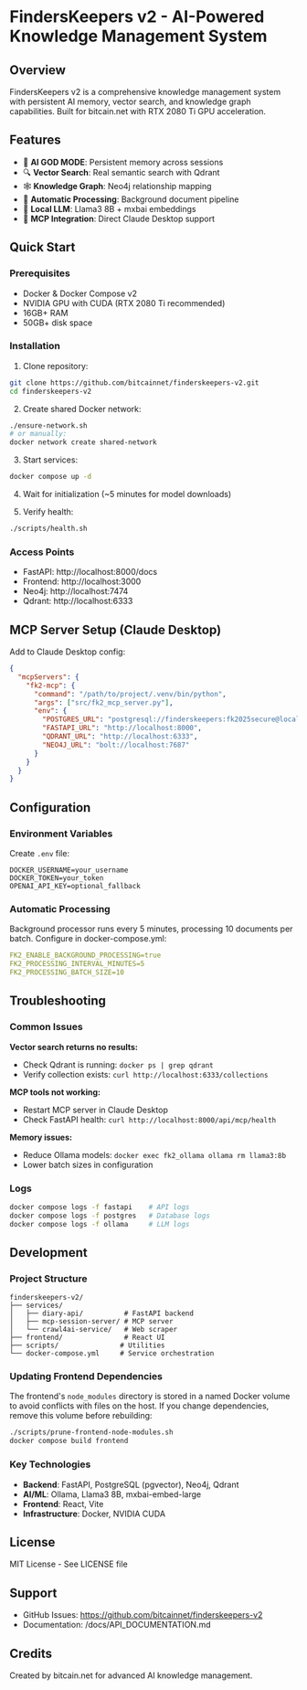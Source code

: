 # FindersKeepers v2 - AI-Powered Knowledge Management System

## Overview
FindersKeepers v2 is a comprehensive knowledge management system with persistent AI memory, vector search, and knowledge graph capabilities. Built for bitcain.net with RTX 2080 Ti GPU acceleration.

## Features
- 🧠 **AI GOD MODE**: Persistent memory across sessions
- 🔍 **Vector Search**: Real semantic search with Qdrant
- 🕸️ **Knowledge Graph**: Neo4j relationship mapping
- 📝 **Automatic Processing**: Background document pipeline
- 🤖 **Local LLM**: Llama3 8B + mxbai embeddings
- 🔄 **MCP Integration**: Direct Claude Desktop support

## Quick Start

### Prerequisites
- Docker & Docker Compose v2
- NVIDIA GPU with CUDA (RTX 2080 Ti recommended)
- 16GB+ RAM
- 50GB+ disk space

### Installation

1. Clone repository:
```bash
git clone https://github.com/bitcainnet/finderskeepers-v2.git
cd finderskeepers-v2
```

2. Create shared Docker network:
```bash
./ensure-network.sh
# or manually:
docker network create shared-network
```

3. Start services:
```bash
docker compose up -d
```

4. Wait for initialization (~5 minutes for model downloads)

5. Verify health:
```bash
./scripts/health.sh
```

### Access Points
- FastAPI: http://localhost:8000/docs
- Frontend: http://localhost:3000
- Neo4j: http://localhost:7474
- Qdrant: http://localhost:6333

## MCP Server Setup (Claude Desktop)

Add to Claude Desktop config:
```json
{
  "mcpServers": {
    "fk2-mcp": {
      "command": "/path/to/project/.venv/bin/python",
      "args": ["src/fk2_mcp_server.py"],
      "env": {
        "POSTGRES_URL": "postgresql://finderskeepers:fk2025secure@localhost:5432/finderskeepers_v2",
        "FASTAPI_URL": "http://localhost:8000",
        "QDRANT_URL": "http://localhost:6333",
        "NEO4J_URL": "bolt://localhost:7687"
      }
    }
  }
}
```

## Configuration

### Environment Variables
Create `.env` file:
```env
DOCKER_USERNAME=your_username
DOCKER_TOKEN=your_token
OPENAI_API_KEY=optional_fallback
```

### Automatic Processing
Background processor runs every 5 minutes, processing 10 documents per batch. Configure in docker-compose.yml:
```yaml
FK2_ENABLE_BACKGROUND_PROCESSING=true
FK2_PROCESSING_INTERVAL_MINUTES=5
FK2_PROCESSING_BATCH_SIZE=10
```

## Troubleshooting

### Common Issues

**Vector search returns no results:**
- Check Qdrant is running: `docker ps | grep qdrant`
- Verify collection exists: `curl http://localhost:6333/collections`

**MCP tools not working:**
- Restart MCP server in Claude Desktop
- Check FastAPI health: `curl http://localhost:8000/api/mcp/health`

**Memory issues:**
- Reduce Ollama models: `docker exec fk2_ollama ollama rm llama3:8b`
- Lower batch sizes in configuration

### Logs
```bash
docker compose logs -f fastapi    # API logs
docker compose logs -f postgres   # Database logs
docker compose logs -f ollama     # LLM logs
```

## Development

### Project Structure
```
finderskeepers-v2/
├── services/
│   ├── diary-api/          # FastAPI backend
│   ├── mcp-session-server/ # MCP server
│   └── crawl4ai-service/   # Web scraper
├── frontend/               # React UI
├── scripts/               # Utilities
└── docker-compose.yml     # Service orchestration
```

### Updating Frontend Dependencies

The frontend's `node_modules` directory is stored in a named Docker volume to avoid
conflicts with files on the host. If you change dependencies, remove this volume
before rebuilding:

```bash
./scripts/prune-frontend-node-modules.sh
docker compose build frontend
```

### Key Technologies
- **Backend**: FastAPI, PostgreSQL (pgvector), Neo4j, Qdrant
- **AI/ML**: Ollama, Llama3 8B, mxbai-embed-large
- **Frontend**: React, Vite
- **Infrastructure**: Docker, NVIDIA CUDA

## License
MIT License - See LICENSE file

## Support
- GitHub Issues: https://github.com/bitcainnet/finderskeepers-v2
- Documentation: /docs/API_DOCUMENTATION.md

## Credits
Created by bitcain.net for advanced AI knowledge management.
